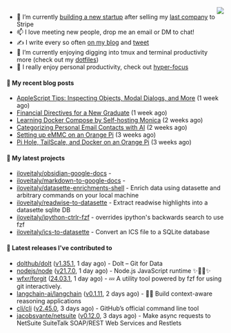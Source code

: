 <img align="right" src="https://github-readme-stats.vercel.app/api?username=iloveitaly&show_icons=true&text_color=718096&hide_title=true"/>

- 🔭 I’m currently [building a new startup](https://mikebian.co/bye-stripe-on-to-the-next-adventure/) after selling my [last company](https://suitesync.io) to Stripe
- 📫 I love meeting new people, drop me an email or DM to chat!
- ✍️ I write every so often [on my blog](http://mikebian.co/) and [tweet](https://twitter.com/mike_bianco)
- 🌱 I’m currently enjoying digging into tmux and terminal productivity more (check out my [dotfiles](https://github.com/iloveitaly/dotfiles))
- 💬 I really enjoy personal productivity, check out [hyper-focus](https://github.com/iloveitaly/hyper-focus)

#### 📜 My recent blog posts


- [AppleScript Tips: Inspecting Objects, Modal Dialogs, and More](https://mikebian.co/applescript-tips-inspecting-objects-modal-dialogs-and-more/) (1 week ago)
- [Financial Directives for a New Graduate](https://mikebian.co/financial-directives-for-a-new-graduate/) (1 week ago)
- [Learning Docker Compose by Self-hosting Monica](https://mikebian.co/learning-docker-compose-by-self-hosting-monica/) (2 weeks ago)
- [Categorizing Personal Email Contacts with AI](https://mikebian.co/categorizing-personal-email-contacts-with-ai/) (2 weeks ago)
- [Setting up eMMC on an Orange Pi](https://mikebian.co/setting-up-emmc-on-an-orange-pi/) (3 weeks ago)
- [Pi Hole, TailScale, and Docker on an Orange Pi](https://mikebian.co/pi-hole-tailscale-and-docker-on-an-orange-pi/) (3 weeks ago)

#### 🌱 My latest projects


- [iloveitaly/obsidian-google-docs](https://github.com/iloveitaly/obsidian-google-docs) - 
- [iloveitaly/markdown-to-google-docs](https://github.com/iloveitaly/markdown-to-google-docs) - 
- [iloveitaly/datasette-enrichments-shell](https://github.com/iloveitaly/datasette-enrichments-shell) - Enrich data using datasette and arbitrary commands on your local machine
- [iloveitaly/readwise-to-datasette](https://github.com/iloveitaly/readwise-to-datasette) - Extract readwise highlights into a datasette sqlite DB
- [iloveitaly/ipython-ctrlr-fzf](https://github.com/iloveitaly/ipython-ctrlr-fzf) - overrides ipython&#39;s backwards search to use fzf
- [iloveitaly/ics-to-datasette](https://github.com/iloveitaly/ics-to-datasette) - Convert an ICS file to a SQLite database

#### 🔭 Latest releases I've contributed to


- [dolthub/dolt](https://github.com/dolthub/dolt) ([v1.35.1](https://github.com/dolthub/dolt/releases/tag/v1.35.1), 1 day ago) - Dolt – Git for Data
- [nodejs/node](https://github.com/nodejs/node) ([v21.7.0](https://github.com/nodejs/node/releases/tag/v21.7.0), 1 day ago) - Node.js JavaScript runtime ✨🐢🚀✨
- [wfxr/forgit](https://github.com/wfxr/forgit) ([24.03.1](https://github.com/wfxr/forgit/releases/tag/24.03.1), 1 day ago) - :zzz: A utility tool powered by fzf for using git interactively.
- [langchain-ai/langchain](https://github.com/langchain-ai/langchain) ([v0.1.11](https://github.com/langchain-ai/langchain/releases/tag/v0.1.11), 2 days ago) - 🦜🔗 Build context-aware reasoning applications
- [cli/cli](https://github.com/cli/cli) ([v2.45.0](https://github.com/cli/cli/releases/tag/v2.45.0), 3 days ago) - GitHub’s official command line tool
- [jacobsvante/netsuite](https://github.com/jacobsvante/netsuite) ([v0.12.0](https://github.com/jacobsvante/netsuite/releases/tag/v0.12.0), 3 days ago) - Make async requests to NetSuite SuiteTalk SOAP/REST Web Services and Restlets
